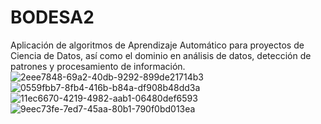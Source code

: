 # BODESA2
Aplicación de algoritmos de Aprendizaje Automático para proyectos de Ciencia de Datos, así  como el dominio en análisis de datos, detección de patrones y procesamiento de  información.
![2eee7848-69a2-40db-9292-899de21714b3](https://github.com/user-attachments/assets/57c1a1f5-feec-4e67-8b0f-9a340ca9c361)
![0559fbb7-8fb4-416b-b84a-df908b48dd3a](https://github.com/user-attachments/assets/4b8341a0-f925-419c-a892-985ef24f06ab)
![11ec6670-4219-4982-aab1-06480def6593](https://github.com/user-attachments/assets/16ea244b-7763-4940-9432-b25b80da2538)
![9eec73fe-7ed7-45aa-80b1-790f0bd013ea](https://github.com/user-attachments/assets/29898aeb-b177-40d8-b492-640e2300cb1c)

